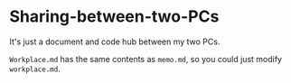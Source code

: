 # Sharing-between-two-PCs
It's just a document and code hub between my two PCs.

`Workplace.md` has the same contents as `memo.md`, so you could just modify `workplace.md`. 

